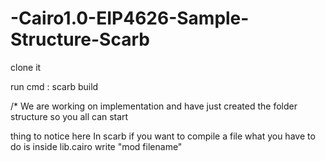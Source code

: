 # -Cairo1.0-EIP4626-Sample-Structure-Scarb

clone it

run cmd :  scarb build

/*
We are working on implementation and have just created the folder structure so you all can start

thing to notice here
    In scarb if you want to compile a file what you have to do is
    inside lib.cairo write "mod filename"
